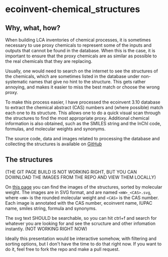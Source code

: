 # ecoinvent-chemical_structures

## Why, what, how?

When building LCA inventories of chemical processes, it is sometimes necessary to use proxy chemicals to represent some of the inputs and outputs that cannot be found in the database. When this is the case, it is important to ensure that the proxy chemicals are as similar as possible to the real chemicals that they are replacing.

Usually, one would need to search on the internet to see the structures of the chemicals, which are sometimes listed in the database under non-systematic names that give no hint to the structure. This gets rather annoying, and makes it easier to miss the best match or choose the wrong proxy.

To make this process easier, I have processed the ecoinvent 3.10 database to extract the chemical abstract (CAS) numbers and (where possible) match each one to its structure. This allows one to do a quick visual scan through the structures to find the most appropriate proxy. Additional chemical information is also obtained, such as the SMILES string and the InChI code, formulas, and molecular weights and synonyms.

The source code, data and images related to processing the database and collecting the structures is available on [GitHub](https://github.com/Stew-McD/brightway-scripts/blob/main/ecoinvent-chemical_structures/)

## The structures

(THE GIT PAGE BUILD IS NOT WORKING RIGHT, BUT YOU CAN DOWNLOAD THE IMAGES FROM THE REPO AND VIEW THEM LOCALLY)

On [this page](/home/chemical_structures_gallery.html) you can find the images of the structures, sorted by molecular weight. The images are in SVG format, and are named `<mW>_<CAS>.svg`, where `<mW>` is the rounded molecular weight and `<CAS>` is the CAS number. Each image is annotated with the CAS number, ecoinvent name, IUPAC name, smiles string, formula and synonyms.

The svg text SHOULD be searchable, so you can hit ctrl+f and search for whatever you are looking for and see the scructure and other infomation instantly. (NOT WORKING RIGHT NOW)

Ideally this presentation would be interactive somehow, with filtering and sorting options, but I don't have the time to do that right now. If you want to do it, feel free to fork the repo and make a pull request.
